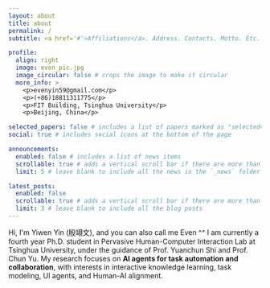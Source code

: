 ```yaml
---
layout: about
title: about
permalink: /
subtitle: <a href='#'>Affiliations</a>. Address. Contacts. Motto. Etc.

profile:
  align: right
  image: even_pic.jpg
  image_circular: false # crops the image to make it circular
  more_info: >
    <p>evenyin59@gmail.com</p>
    <p>(+86)18811311775</p>
    <p>FIT Building, Tsinghua University</p>
    <p>Beijing, China</p>

selected_papers: false # includes a list of papers marked as "selected={true}"
social: true # includes social icons at the bottom of the page

announcements:
  enabled: false # includes a list of news items
  scrollable: true # adds a vertical scroll bar if there are more than 3 news items
  limit: 5 # leave blank to include all the news in the `_news` folder

latest_posts:
  enabled: false
  scrollable: true # adds a vertical scroll bar if there are more than 3 new posts items
  limit: 3 # leave blank to include all the blog posts
---
```


Hi, I'm Yiwen Yin (殷翊文), and you can also call me Even ^^
I am currently a fourth year Ph.D. student in Pervasive Human-Computer Interaction Lab at Tsinghua University, under the guidance of Prof. Yuanchun Shi and Prof. Chun Yu. My research focuses on **AI agents for task automation and collaboration**, with interests in interactive knowledge learning, task modeling, UI agents, and Human-AI alignment.
